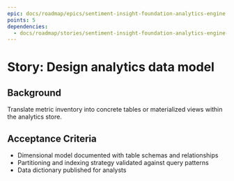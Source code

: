 ```yaml
---
epic: docs/roadmap/epics/sentiment-insight-foundation-analytics-engine.md
points: 5
dependencies:
  - docs/roadmap/stories/sentiment-insight-foundation-analytics-engine-01-metric-inventory.md
---
```

# Story: Design analytics data model

## Background
Translate metric inventory into concrete tables or materialized views within the analytics store.

## Acceptance Criteria
- Dimensional model documented with table schemas and relationships
- Partitioning and indexing strategy validated against query patterns
- Data dictionary published for analysts

